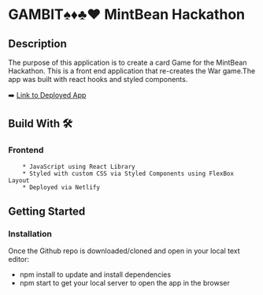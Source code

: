 # GAMBIT♠️♦️♣️❤️ MintBean Hackathon

## Description

The purpose of this application is to create a card Game for the MintBean Hackathon. This is a front end application that re-creates the War game.The app was built with react hooks and styled components.

➡️ [Link to Deployed App](https://gambitwar.netlify.app/)

## Build With 🛠

### Frontend

        * JavaScript using React Library
        * Styled with custom CSS via Styled Components using FlexBox Layout
        * Deployed via Netlify

## Getting Started

<!--
### Dependencies

* Application was tested on Google Chrome -->

### Installation

Once the Github repo is downloaded/cloned and open in your local text editor:

- npm install to update and install dependencies
- npm start to get your local server to open the app in the browser
